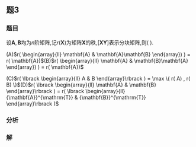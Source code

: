 ## 题3
### 题目
设$\mathbf{A},\mathbf{B}$均为$n$阶矩阵,记$r( \mathbf{X})$为矩阵$\mathbf{X}$的秩,$\lbrack {\mathbf{X}\mathbf{Y}}\rbrack$表示分块矩阵,则( ).

(A)$r( \begin{array}{ll} \mathbf{A} & \mathbf{A}\mathbf{B} \end{array}) ) = r( \mathbf{A})$(B)$r( \begin{array}{ll} \mathbf{A} & \mathbf{B}\mathbf{A} \end{array}) ) = r( \mathbf{A})$

(C)$r( \lbrack \begin{array}{ll} A & B \end{array}\rbrack ) = \max \{ r( A) , r( B) \}$(D)$r( \lbrack \begin{array}{ll} \mathbf{A} & \mathbf{B} \end{array}\rbrack ) = r( \lbrack \begin{array}{ll} {\mathbf{A}}^{\mathrm{T}} & {\mathbf{B}}^{\mathrm{T}} \end{array}\rbrack )$
### 分析

### 解